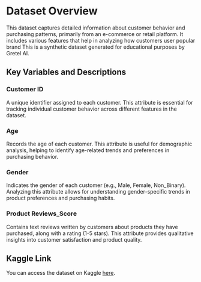 # Dataset Overview

This dataset captures detailed information about customer behavior and purchasing patterns, primarily from an e-commerce or retail platform. It includes various features that help in analyzing how customers user popular brand This is a synthetic dataset generated for educational purposes by Gretel AI.

## **Key Variables and Descriptions**

### **Customer ID**
A unique identifier assigned to each customer. This attribute is essential for tracking individual customer behavior across different features in the dataset.

### **Age**
Records the age of each customer. This attribute is useful for demographic analysis, helping to identify age-related trends and preferences in purchasing behavior.

### **Gender**
Indicates the gender of each customer (e.g., Male, Female, Non_Binary). Analyzing this attribute allows for understanding gender-specific trends in product preferences and purchasing habits.

### **Product Reviews_Score**
Contains text reviews written by customers about products they have purchased, along with a rating (1-5 stars). This attribute provides qualitative insights into customer satisfaction and product quality.

## **Kaggle Link**

You can access the dataset on Kaggle [here](https://storage.googleapis.com/kagglesdsdata/datasets/6043209/9849088/ecommerce_synthetic_dataset).


